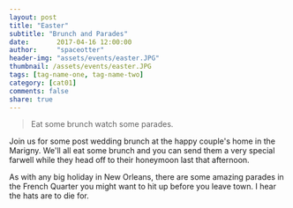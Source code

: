 ```yaml
---
layout: post
title: "Easter"
subtitle: "Brunch and Parades"
date:       2017-04-16 12:00:00
author:     "spaceotter"
header-img: "assets/events/easter.JPG"
thumbnail: /assets/events/easter.JPG
tags: [tag-name-one, tag-name-two]
category: [cat01]
comments: false
share: true
---
```


> Eat some brunch watch some parades.

Join us for some post wedding brunch at the happy couple's home in the Marigny. We'll all eat some brunch and you can send them a very special farwell while they head off to their honeymoon last that afternoon.

As with any big holiday in New Orleans, there are some amazing parades in the French Quarter you might want to hit up before you leave town. I hear the hats are to die for.